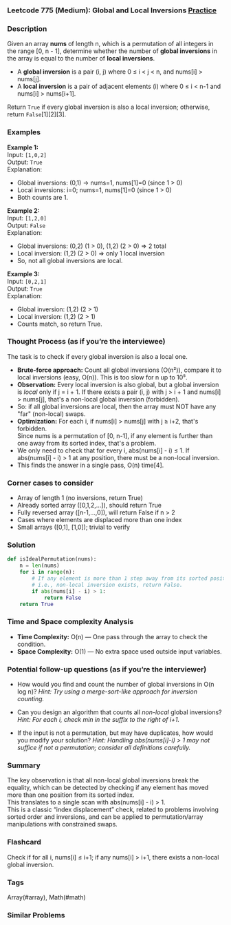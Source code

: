 ### Leetcode 775 (Medium): Global and Local Inversions [Practice](https://leetcode.com/problems/global-and-local-inversions)

### Description  
Given an array **nums** of length n, which is a permutation of all integers in the range [0, n - 1], determine whether the number of **global inversions** in the array is equal to the number of **local inversions**.

- A **global inversion** is a pair (i, j) where 0 ≤ i < j < n, and nums[i] > nums[j].
- A **local inversion** is a pair of adjacent elements (i) where 0 ≤ i < n-1 and nums[i] > nums[i+1].

Return `True` if every global inversion is also a local inversion; otherwise, return `False`[1][2][3].

### Examples  

**Example 1:**  
Input: `[1,0,2]`  
Output: `True`  
Explanation:  
- Global inversions: (0,1) → nums=1, nums[1]=0 (since 1 > 0)
- Local inversions: i=0; nums=1, nums[1]=0 (since 1 > 0)
- Both counts are 1.

**Example 2:**  
Input: `[1,2,0]`  
Output: `False`  
Explanation:  
- Global inversions: (0,2) (1 > 0), (1,2) (2 > 0) ⇒ 2 total
- Local inversion: (1,2) (2 > 0) ⇒ only 1 local inversion
- So, not all global inversions are local.

**Example 3:**  
Input: `[0,2,1]`  
Output: `True`  
Explanation:  
- Global inversion: (1,2) (2 > 1)
- Local inversion: (1,2) (2 > 1)
- Counts match, so return True.

### Thought Process (as if you’re the interviewee)  
The task is to check if every global inversion is also a local one.  
- **Brute-force approach:** Count all global inversions (O(n²)), compare it to local inversions (easy, O(n)). This is too slow for n up to 10⁵.
- **Observation:** Every local inversion is also global, but a global inversion is *local* only if j = i + 1. If there exists a pair (i, j) with j > i + 1 and nums[i] > nums[j], that's a non-local global inversion (forbidden).
- So: if all global inversions are local, then the array must NOT have any "far" (non-local) swaps.
- **Optimization:** For each i, if nums[i] > nums[j] with j ≥ i+2, that's forbidden.  
  Since nums is a permutation of [0, n-1], if any element is further than one away from its sorted index, that's a problem.
- We only need to check that for every i, abs(nums[i] - i) ≤ 1. If abs(nums[i] - i) > 1 at any position, there must be a non-local inversion.
- This finds the answer in a single pass, O(n) time[4].

### Corner cases to consider  
- Array of length 1 (no inversions, return True)
- Already sorted array ([0,1,2,...]), should return True
- Fully reversed array ([n-1,...,0]), will return False if n > 2
- Cases where elements are displaced more than one index
- Small arrays ([0,1], [1,0]); trivial to verify

### Solution

```python
def isIdealPermutation(nums):
    n = len(nums)
    for i in range(n):
        # If any element is more than 1 step away from its sorted position,
        # i.e., non-local inversion exists, return False.
        if abs(nums[i] - i) > 1:
            return False
    return True
```

### Time and Space complexity Analysis  

- **Time Complexity:** O(n) — One pass through the array to check the condition.
- **Space Complexity:** O(1) — No extra space used outside input variables.

### Potential follow-up questions (as if you’re the interviewer)  

- How would you find and count the number of global inversions in O(n log n)?
  *Hint: Try using a merge-sort-like approach for inversion counting.*

- Can you design an algorithm that counts all *non-local* global inversions?
  *Hint: For each i, check min in the suffix to the right of i+1.*

- If the input is not a permutation, but may have duplicates, how would you modify your solution?
  *Hint: Handling abs(nums[i]-i) > 1 may not suffice if not a permutation; consider all definitions carefully.*

### Summary
The key observation is that all non-local global inversions break the equality, which can be detected by checking if any element has moved more than one position from its sorted index.  
This translates to a single scan with abs(nums[i] - i) > 1.  
This is a classic “index displacement” check, related to problems involving sorted order and inversions, and can be applied to permutation/array manipulations with constrained swaps.


### Flashcard
Check if for all i, nums[i] ≤ i+1; if any nums[i] > i+1, there exists a non-local global inversion.

### Tags
Array(#array), Math(#math)

### Similar Problems
